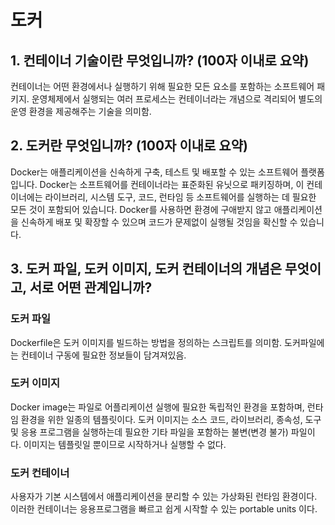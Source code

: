 # 도커

## 1. 컨테이너 기술이란 무엇입니까? (100자 이내로 요약)

컨테이너는 어떤 환경에서나 실행하기 위해 필요한 모든 요소를 포함하는 소프트웨어 패키지. 운영체제에서 실행되는 여러 프로세스는 컨테이너라는 개념으로 격리되어 별도의 운영 환경을 제공해주는 기술을 의미함.

## 2. 도커란 무엇입니까? (100자 이내로 요약)

Docker는 애플리케이션을 신속하게 구축, 테스트 및 배포할 수 있는 소프트웨어 플랫폼입니다. Docker는 소프트웨어를 컨테이너라는 표준화된 유닛으로 패키징하며, 이 컨테이너에는 라이브러리, 시스템 도구, 코드, 런타임 등 소프트웨어를 실행하는 데 필요한 모든 것이 포함되어 있습니다. Docker를 사용하면 환경에 구애받지 않고 애플리케이션을 신속하게 배포 및 확장할 수 있으며 코드가 문제없이 실행될 것임을 확신할 수 있습니다.

## 3. 도커 파일, 도커 이미지, 도커 컨테이너의 개념은 무엇이고, 서로 어떤 관계입니까?

### 도커 파일

Dockerfile은 도커 이미지를 빌드하는 방법을 정의하는 스크립트를 의미함. 도커파일에는 컨테이너 구동에 필요한 정보들이 담겨져있음.

### 도커 이미지

Docker image는 파일로 어플리케이션 실행에 필요한 독립적인 환경을 포함하며, 런타임 환경을 위한 일종의 템플릿이다.
도커 이미지는 소스 코드, 라이브러리, 종속성, 도구 및 응용 프로그램을 실행하는데 필요한 기타 파일을 포함하는 불변(변경 불가) 파일이다.
이미지는 템플릿일 뿐이므로 시작하거나 실행할 수 없다.

### 도커 컨테이너

사용자가 기본 시스템에서 애플리케이션을 분리할 수 있는 가상화된 런타임 환경이다.
이러한 컨테이너는 응용프로그램을 빠르고 쉽게 시작할 수 있는 portable units 이다.
